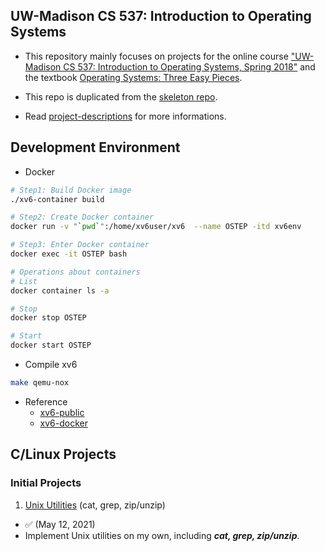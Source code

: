 UW-Madison CS 537: Introduction to Operating Systems
---
* This repository mainly focuses on projects for the online course ["UW-Madison CS 537: Introduction to Operating Systems, Spring 2018"](https://pages.cs.wisc.edu/~remzi/Classes/537/Spring2018/) and the textbook [Operating Systems: Three Easy Pieces](https://pages.cs.wisc.edu/~remzi/OSTEP/).

* This repo is duplicated from the [skeleton repo](https://github.com/remzi-arpacidusseau/ostep-projects).

* Read [project-descriptions](project-descriptions.md) for more informations.

Development Environment
---
* Docker
```sh
# Step1: Build Docker image
./xv6-container build

# Step2: Create Docker container
docker run -v "`pwd`":/home/xv6user/xv6  --name OSTEP -itd xv6env

# Step3: Enter Docker container
docker exec -it OSTEP bash

# Operations about containers
# List
docker container ls -a

# Stop
docker stop OSTEP

# Start
docker start OSTEP
```
* Compile xv6
```sh
make qemu-nox
```
* Reference
  * [xv6-public](https://github.com/mit-pdos/xv6-public/tree/master)
  * [xv6-docker](https://github.com/jrodal98/xv6-docker)

C/Linux Projects
---
### Initial Projects
1. [Unix Utilities](initial-utilities) (cat, grep, zip/unzip)
* ✅ (May 12, 2021)
* Implement Unix utilities on my own, including ***cat, grep, zip/unzip***.